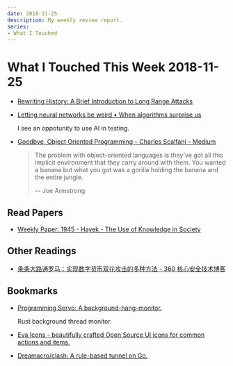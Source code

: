 ```yaml
---
date: 2018-11-25
description: My weekly review report.
series:
- What I Touched
---
```


# What I Touched This Week 2018-11-25


* [Rewriting History: A Brief Introduction to Long Range Attacks](https://blog.positive.com/rewriting-history-a-brief-introduction-to-long-range-attacks-54e473acdba9)
* [Letting neural networks be weird • When algorithms surprise us](http://aiweirdness.com/post/172894792687/when-algorithms-surprise-us)

    I see an oppotunity to use AI in testing.

* [Goodbye, Object Oriented Programming – Charles Scalfani – Medium](https://medium.com/@cscalfani/goodbye-object-oriented-programming-a59cda4c0e53)

    > The problem with object-oriented languages is they've got all this implicit environment that they carry around with them. You wanted a banana but what you got was a gorilla holding the banana and the entire jungle.
    >
    > -- Joe Armstrong


## Read Papers

- [Weekly Paper: 1945 - Hayek - The Use of Knowledge in Society](ia-writer://open?path=/Locations/iCloud/§%20Blog/Posts/Posts%20-%202018/1811%20-%20Weekly%20Paper%20Hayek%20The%20Use%20Of%20Knowledge%20In%20Society/♯%20Weekly%20Paper%20Hayek%20The%20Use%20Of%20Knowledge%20In%20Society.md)

## Other Readings

- [条条大路通罗马：实现数字货币双花攻击的多种方法 - 360 核心安全技术博客](http://blogs.360.cn/post/double-spending-attack.html)

## Bookmarks

* [Programming Servo: A background-hang-monitor.](https://medium.com/programming-servo/programming-servo-a-background-hang-monitor-73e89185ce1)

    Rust background thread monitor.

* [Eva Icons - beautifully crafted Open Source UI icons for common actions and items.](https://akveo.github.io/eva-icons/#/)
* [Dreamacro/clash: A rule-based tunnel on Go.](https://github.com/Dreamacro/clash)
